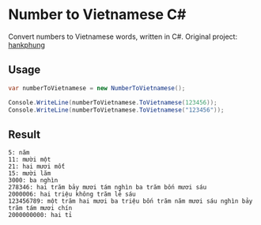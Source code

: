 # Number to Vietnamese C#

Convert numbers to Vietnamese words, written in C#. Original project: [hankphung](https://github.com/hankphung/numer_to_vietnamese_text)

## Usage

```C#
var numberToVietnamese = new NumberToVietnamese();

Console.WriteLine(numberToVietnamese.ToVietnamese(123456));
Console.WriteLine(numberToVietnamese.ToVietnamese("123456"));
```

## Result

```
5: năm
11: mười một
21: hai mươi mốt
15: mười lăm
3000: ba nghìn
278346: hai trăm bảy mươi tám nghìn ba trăm bốn mươi sáu
2000006: hai triệu không trăm lẻ sáu
123456789: một trăm hai mươi ba triệu bốn trăm năm mươi sáu nghìn bảy trăm tám mươi chín
2000000000: hai tỉ
```